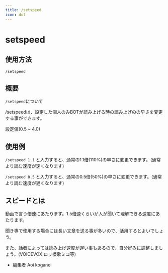 ```yaml
---
title: /setspeed
icon: dot
---
```


# setspeed

## 使用方法
```
/setspeed
```

## 概要
`/setspeed`について

/setspeedは、設定した個人のみBOTが読み上げる時の読み上げのの早さを変更する事ができます。

設定値(0.5 ~ 4.0)

## 使用例
`/setspeed 1.1` と入力すると、通常の1.1倍(110%)の早さに変更できます。(通常より読む速度が速くなります)

`/setspeed 0.5` と入力すると、通常の0.5倍(50%)の早さに変更できます。(通常より読む速度が遅くなります)

## スピードとは
動画で言う倍速にあたります。1.5倍速くらいが人が聞いて理解できる速度にあたります。

聞き専で使用する場合には長い文章を送る事が多いので、活用するとよいでしょう。

また、話者によっては読み上げ速度が遅い事もあるので、自分好みに調整しましょう。(VOICEVOX ロリ櫻歌ミコ等)

- 編集者 Aoi koganei